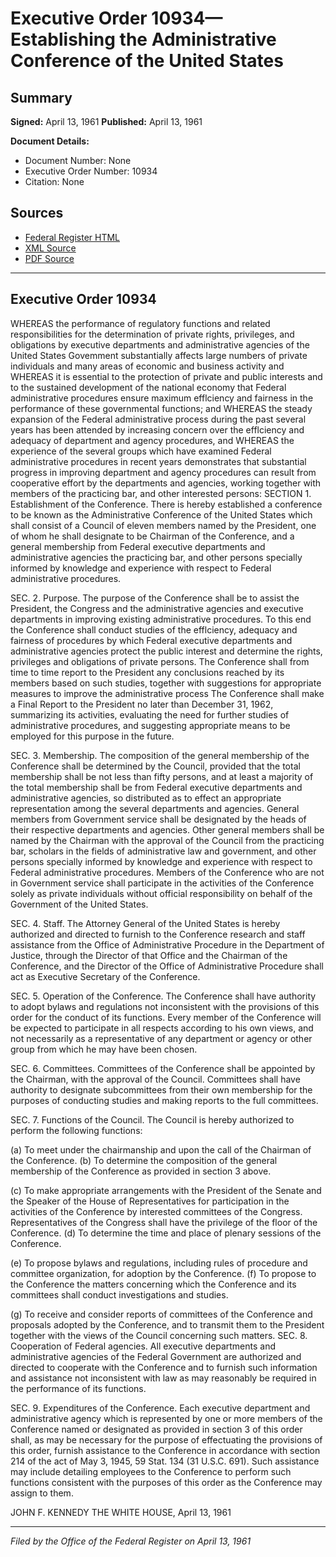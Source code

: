 # Executive Order 10934—Establishing the Administrative Conference of the United States

## Summary

**Signed:** April 13, 1961
**Published:** April 13, 1961

**Document Details:**
- Document Number: None
- Executive Order Number: 10934
- Citation: None

## Sources
- [Federal Register HTML](https://www.presidency.ucsb.edu/documents/executive-order-10934-establishing-the-administrative-conference-the-united-states)
- [XML Source](None)
- [PDF Source](None)

---

## Executive Order 10934

WHEREAS the performance of regulatory functions and related responsibilities for the determination of private rights, privileges, and obligations by executive departments and administrative agencies of the United States Govemment substantially affects large numbers of private individuals and many areas of economic and business activity and
WHEREAS it is essential to the protection of private and public interests and to the sustained development of the national economy that Federal administrative procedures ensure maximum efflciency and fairness in the performance of these governmental functions; and
WHEREAS the steady expansion of the Federal administrative process during the past several years has been attended by increasing concern over the efflciency and adequacy of department and agency procedures, and
WHEREAS the experience of the several groups which have examined Federal administrative procedures in recent years demonstrates that substantial progress in improving department and agency procedures can result from cooperative effort by the departments and agencies, working together with members of the practicing bar, and other interested persons:
SECTION 1. Establishment of the Conference. There is hereby established a conference to be known as the Administrative Conference of the United States which shall consist of a Council of eleven members named by the President, one of whom he shall designate to be Chairman of the Conference, and a general membership from Federal executive departments and administrative agencies the practicing bar, and other persons specially informed by knowledge and experience with respect to Federal administrative procedures.

SEC. 2. Purpose. The purpose of the Conference shall be to assist the President, the Congress and the administrative agencies and executive departments in improving existing administrative procedures. To this end the Conference shall conduct studies of the efflciency, adequacy and fairness of procedures by which Federal executive departments and administrative agencies protect the public interest and determine the rights, privileges and obligations of private persons. The Conference shall from time to time report to the President any conclusions reached by its members based on such studies, together with suggestions for appropriate measures to improve the administrative process The Conference shall make a Final Report to the President no later than December 31, 1962, summarizing its activities, evaluating the need for further studies of administrative procedures, and suggesting appropriate means to be employed for this purpose in the future.

SEC. 3. Membership. The composition of the general membership of the Conference shall be determined by the Council, provided that the total membership shall be not less than fifty persons, and at least a majority of the total membership shall be from Federal executive departments and administrative agencies, so distributed as to effect an appropriate representation among the several departments and agencies. General members from Government service shall be designated by the heads of their respective departments and agencies. Other general members shall be named by the Chairman with the approval of the Council from the practicing bar, scholars in the fields of administrative law and government, and other persons specially informed by knowledge and experience with respect to Federal administrative procedures. Members of the Conference who are not in Government service shall participate in the activities of the Conference solely as private individuals without official responsibility on behalf of the Government of the United States.

SEC. 4. Staff. The Attorney General of the United States is hereby authorized and directed to furnish to the Conference research and staff assistance from the Office of Administrative Procedure in the Department of Justice, through the Director of that Office and the Chairman of the Conference, and the Director of the Office of Administrative Procedure shall act as Executive Secretary of the Conference.

SEC. 5. Operation of the Conference. The Conference shall have authority to adopt bylaws and regulations not inconsistent with the provisions of this order for the conduct of its functions. Every member of the Conference will be expected to participate in all respects according to his own views, and not necessarily as a representative of any department or agency or other group from which he may have been chosen.

SEC. 6. Committees. Committees of the Conference shall be appointed by the Chairman, with the approval of the Council. Committees shall have authority to designate subcommittees from their own membership for the purposes of conducting studies and making reports to the full committees.

SEC. 7. Functions of the Council. The Council is hereby authorized to perform the following functions:

(a) To meet under the chairmanship and upon the call of the Chairman of the Conference.
(b) To determine the composition of the general membership of the Conference as provided in section 3 above.

(c) To make appropriate arrangements with the President of the Senate and the Speaker of the House of Representatives for participation in the activities of the Conference by interested committees of the Congress. Representatives of the Congress shall have the privilege of the floor of the Conference.
(d) To determine the time and place of plenary sessions of the Conference.

(e) To propose bylaws and regulations, including rules of procedure and committee organization, for adoption by the Conference.
(f) To propose to the Conference the matters concerning which the Conference and its committees shall conduct investigations and studies.

(g) To receive and consider reports of committees of the Conference and proposals adopted by the Conference, and to transmit them to the President together with the views of the Council concerning such matters.
SEC. 8. Cooperation of Federal agencies. All executive departments and administrative agencies of the Federal Government are authorized and directed to cooperate with the Conference and to furnish such information and assistance not inconsistent with law as may reasonably be required in the performance of its functions.

SEC. 9. Expenditures of the Conference. Each executive department and administrative agency which is represented by one or more members of the Conference named or designated as provided in section 3 of this order shall, as may be necessary for the purpose of effectuating the provisions of this order, furnish assistance to the Conference in accordance with section 214 of the act of May 3, 1945, 59 Stat. 134 (31 U.S.C. 691). Such assistance may include detailing employees to the Conference to perform such functions consistent with the purposes of this order as the Conference may assign to them.

JOHN F. KENNEDY
THE WHITE HOUSE,
April 13, 1961

---

*Filed by the Office of the Federal Register on April 13, 1961*
